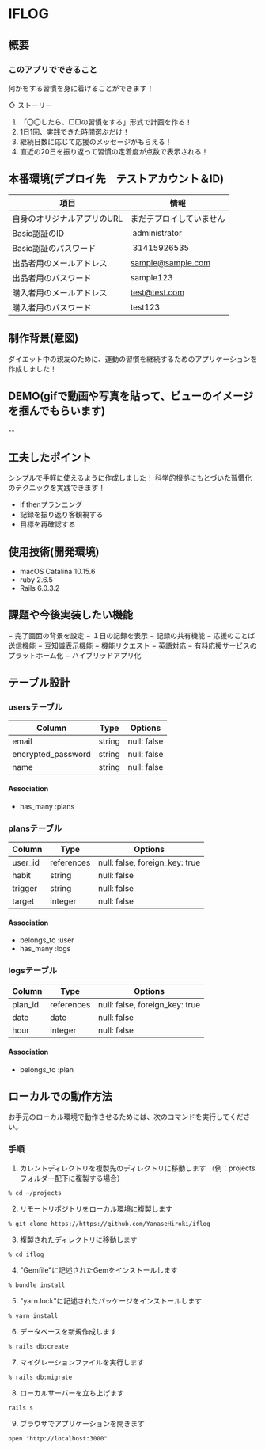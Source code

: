 # IFLOG

## 概要
### このアプリでできること

何かをする習慣を身に着けることができます！

◇ ストーリー
1. 「〇〇したら、□□の習慣をする」形式で計画を作る！
2. 1日1回、実践できた時間選ぶだけ！
3. 継続日数に応じて応援のメッセージがもらえる！
4. 直近の20日を振り返って習慣の定着度が点数で表示される！

## 本番環境(デプロイ先　テストアカウント＆ID)
| 項目  | 情報 |
| --  | --  |
| 自身のオリジナルアプリのURL | まだデプロイしていません |
| Basic認証のID |  administrator |
| Basic認証のパスワード |  31415926535 |
| 出品者用のメールアドレス | sample@sample.com |
| 出品者用のパスワード | sample123 |
| 購入者用のメールアドレス | test@test.com |
| 購入者用のパスワード | test123 |


## 制作背景(意図)

ダイエット中の親友のために、運動の習慣を継続するためのアプリケーションを作成しました！

## DEMO(gifで動画や写真を貼って、ビューのイメージを掴んでもらいます)

--

## 工夫したポイント

シンプルで手軽に使えるように作成しました！
科学的根拠にもとづいた習慣化のテクニックを実践できます！

- if thenプランニング
- 記録を振り返り客観視する
- 目標を再確認する
 
## 使用技術(開発環境)

- macOS Catalina 10.15.6
- ruby 2.6.5
- Rails 6.0.3.2

## 課題や今後実装したい機能

− 完了画面の背景を設定
− １日の記録を表示
− 記録の共有機能
− 応援のことば送信機能
− 豆知識表示機能
− 機能リクエスト
− 英語対応
− 有料応援サービスのプラットホーム化
− ハイブリッドアプリ化

## テーブル設計

### usersテーブル

| Column             | Type   | Options     |
| ------------------ | ------ | ----------- |
| email              | string | null: false |
| encrypted_password | string | null: false |
| name               | string | null: false |

#### Association

- has_many :plans

### plansテーブル

| Column  | Type       | Options                        |
| ------- | ---------- | ------------------------------ |
| user_id | references | null: false, foreign_key: true |
| habit   | string     | null: false                    |
| trigger | string     | null: false                    |
| target  | integer    | null: false                    |

#### Association

- belongs_to :user
- has_many :logs

### logsテーブル

| Column  | Type       | Options                        |
| ------- | ---------- | ------------------------------ |
| plan_id | references | null: false, foreign_key: true |
| date    | date       | null: false                    |
| hour    | integer    | null: false                    |

#### Association

- belongs_to :plan


## ローカルでの動作方法
お手元のローカル環境で動作させるためには、次のコマンドを実行してください。

### 手順

1. カレントディレクトリを複製先のディレクトリに移動します
（例：projectsフォルダー配下に複製する場合）
```
% cd ~/projects
```
2. リモートリポジトリをローカル環境に複製します
```
% git clone https://https://github.com/YanaseHiroki/iflog
```
3. 複製されたディレクトリに移動します
```
% cd iflog
```
4. "Gemfile"に記述されたGemをインストールします
```
% bundle install
```
5. "yarn.lock"に記述されたパッケージをインストールします
```
% yarn install
```
6. データベースを新規作成します
```
% rails db:create
```
7. マイグレーションファイルを実行します
```
% rails db:migrate
```
8. ローカルサーバーを立ち上げます
```
rails s
```
9. ブラウザでアプリケーションを開きます
```
open "http://localhost:3000"
```